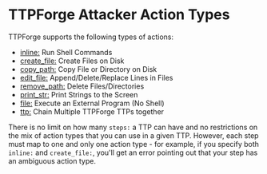# TTPForge Attacker Action Types

TTPForge supports the following types of actions:

- [inline:](actions/inline.md) Run Shell Commands
- [create_file:](actions/create_file.md) Create Files on Disk
- [copy_path:](actions/copy_path.md) Copy File or Directory on Disk
- [edit_file:](actions/edit_file.md) Append/Delete/Replace Lines in Files
- [remove_path:](actions/remove_path.md) Delete Files/Directories
- [print_str:](actions/print_str.md) Print Strings to the Screen
- [file:](actions/file.md) Execute an External Program (No Shell)
- [ttp:](chaining.md) Chain Multiple TTPForge TTPs together

There is no limit on how many `steps:` a TTP can have and no restrictions on the
mix of action types that you can use in a given TTP. However, each step must map
to one and only one action type - for example, if you specify both `inline:` and
`create_file:`, you'll get an error pointing out that your step has an ambiguous
action type.
